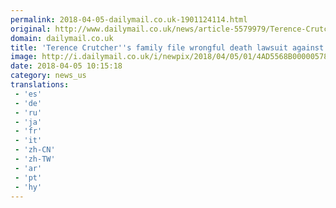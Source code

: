 ```yaml
---
permalink: 2018-04-05-dailymail.co.uk-1901124114.html
original: http://www.dailymail.co.uk/news/article-5579979/Terence-Crutchers-family-file-wrongful-death-lawsuit-against-City-Tulsa.html?ITO=1490&ns_mchannel=rss&ns_campaign=1490
domain: dailymail.co.uk
title: 'Terence Crutcher''s family file wrongful death lawsuit against Tulsa '
image: http://i.dailymail.co.uk/i/newpix/2018/04/05/01/4AD5568B00000578-0-image-a-41_1522888038832.jpg
date: 2018-04-05 10:15:18
category: news_us
translations: 
 - 'es'
 - 'de'
 - 'ru'
 - 'ja'
 - 'fr'
 - 'it'
 - 'zh-CN'
 - 'zh-TW'
 - 'ar'
 - 'pt'
 - 'hy'
---
```


